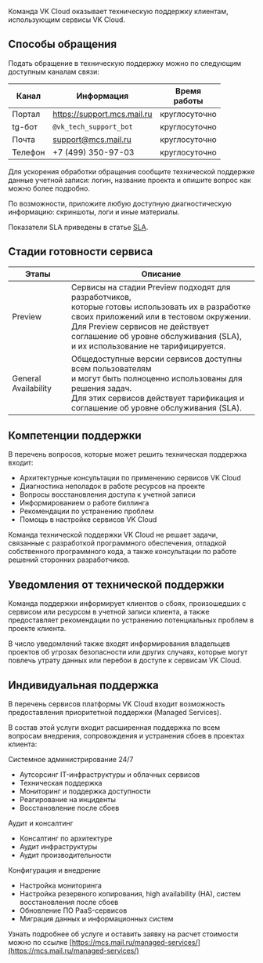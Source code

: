 Команда VK Cloud оказывает техническую поддержку клиентам, использующим сервисы VK Cloud.

## Способы обращения

Подать обращение в техническую поддержку можно по следующим доступным каналам связи:

| Канал        | Информация                  | Время<br>работы |
|--------------|-----------------------------|-----------------|
| Портал       | https://support.mcs.mail.ru | круглосуточно   |
| tg-бот       | `@vk_tech_support_bot`      | круглосуточно   |
| Почта        | support@mcs.mail.ru         | круглосуточно   |
| Телефон      | +7 (499) 350-97-03          | круглосуточно   |

<note>

Для ускорения обработки обращения сообщите технической поддержке данные учетной записи: логин, название проекта и опишите вопрос как можно более подробно.

По возможности, приложите любую доступную диагностическую информацию: скриншоты, логи и иные материалы.

</note>

Показатели SLA приведены в статье [SLA](../sla/).

## Стадии готовности сервиса

| Этапы | Описание  |
|----------------------|----------------------------------------------------------------------------------------|
| Preview  | Сервисы на стадии Preview подходят для разработчиков,<br>которые готовы использовать их в разработке своих приложений или в тестовом окружении.<br>Для Preview сервисов не действует соглашение об уровне обслуживания (SLA),<br>и их использование не тарифицируется.|
| General Availability | Общедоступные версии сервисов доступны всем пользователям<br>и могут быть полноценно использованы для решения задач.<br>Для этих сервисов действует тарификация и<br>соглашение об уровне обслуживания (SLA).|

## Компетенции поддержки

В перечень вопросов, которые может решить техническая поддержка входит:

- Архитектурные консультации по применению сервисов VK Cloud
- Диагностика неполадок в работе ресурсов на проекте
- Вопросы восстановления доступа к учетной записи
- Информированием о работе биллинга
- Рекомендации по устранению проблем
- Помощь в настройке сервисов VK Cloud

<info>

Команда технической поддержки VK Cloud не решает задачи, связанные с разработкой программного обеспечения, отладкой собственного программного кода, а также консультации по работе решений сторонних разработчиков.

</info>

## Уведомления от технической поддержки

Команда поддержки информирует клиентов о сбоях, произошедших с сервисом или ресурсом в учетной записи клиента, а также предоставляет рекомендации по устранению потенциальных проблем в проекте клиента.

В число уведомлений также входят информирования владельцев проектов об угрозах безопасности или других случаях, которые могут повлечь утрату данных или перебои в доступе к сервисам VK Cloud.

## Индивидуальная поддержка

В перечень сервисов платформы VK Cloud входит возможность предоставления приоритетной поддержки (Managed Services).

В состав этой услуги входит расширенная поддержка по всем вопросам внедрения, сопровождения и устранения сбоев в проектах клиента:

Системное администрирование 24/7

- Аутсорсинг IT-инфраструктуры и облачных сервисов
- Техническая поддержка
- Мониторинг и поддержка доступности
- Реагирование на инциденты
- Восстановление после сбоев

Аудит и консалтинг

- Консалтинг по архитектуре
- Аудит инфраструктуры
- Аудит производительности

Конфигурация и внедрение

- Настройка мониторинга
- Настройка резервного копирования, high availability (HA), систем восстановления после сбоев
- Обновление ПО PaaS-сервисов
- Миграция данных и информационных систем

Узнать подробнее об услуге и оставить заявку на расчет стоимости можно по ссылке [https://mcs.mail.ru/managed-services/](https://mcs.mail.ru/managed-services/)
